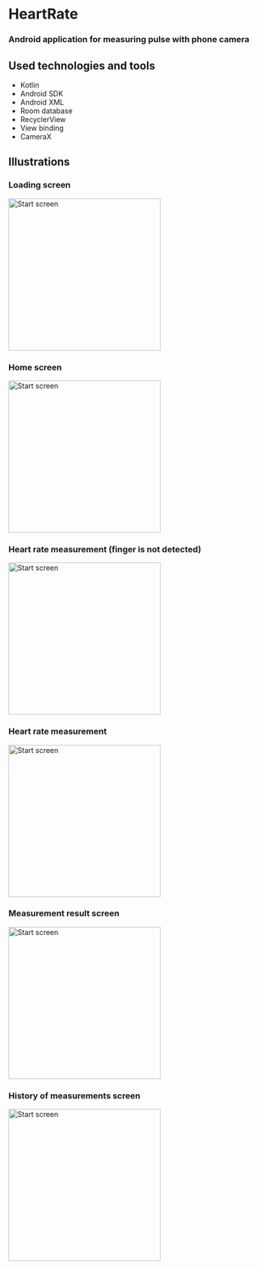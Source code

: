 # HeartRate

### Android application for measuring pulse with phone camera

## Used technologies and tools

- Kotlin
- Android SDK
- Android XML
- Room database
- RecyclerView
- View binding
- CameraX

## Illustrations

### Loading screen

<img src="images/1.png" alt="Start screen" width=301>

### Home screen

<img src="images/2.png" alt="Start screen" width=301>

### Heart rate measurement (finger is not detected)

<img src="images/3.png" alt="Start screen" width=301>

### Heart rate measurement

<img src="images/4.png" alt="Start screen" width=301>

### Measurement result screen

<img src="images/5.png" alt="Start screen" width=301>

### History of measurements screen

<img src="images/6.png" alt="Start screen" width=301>
